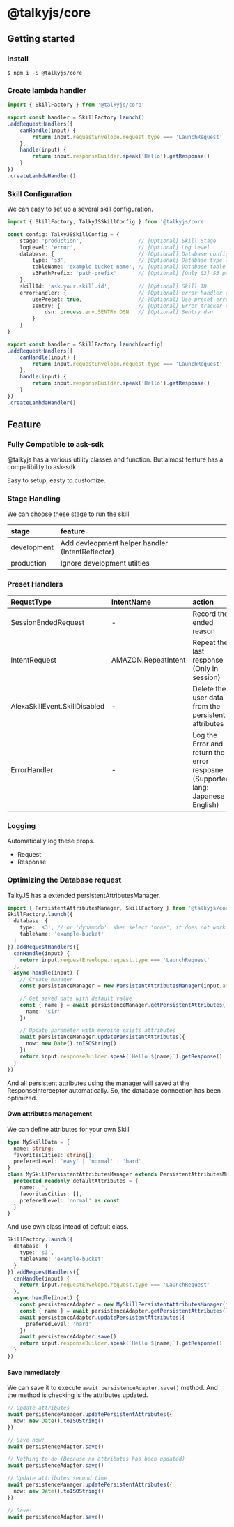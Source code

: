 
# @talkyjs/core

## Getting started

### Install

```
$ npm i -S @talkyjs/core
```

### Create lambda handler

```typescript
import { SkillFactory } from '@talkyjs/core'

export const handler = SkillFactory.launch()
.addRequestHandlers({
    canHandle(input) {
        return input.requestEnvelope.request.type === 'LaunchRequest'
    },
    handle(input) {
        return input.responseBuilder.speak('Hello').getResponse()
    }
})
.createLambdaHandler()
```

### Skill Configuration

We can easy to set up a several skill configuration.

```typescript
import { SkillFactory, TalkyJSSkillConfig } from '@talkyjs/core'

const config: TalkyJSSkillConfig = {
    stage: 'production',                  // [Optional] Skill Stage
    logLevel: 'error',                    // [Optional] Log level
    database: {                           // [Optional] Database configuration
        type: 's3',                       // [Optional] Database type (none / s3 / dynamodb)
        tableName: 'example-bucket-name', // [Optional] Database table name
        s3PathPrefix: 'path-prefix'       // [Optional] [Only S3] S3 path prefix
    },
    skillId: 'ask.your.skill.id',         // [Optional] Skill ID
    errorHandler: {                       // [Optional] error handler configurations
        usePreset: true,                  // [Optional] Use preset error handler
        sentry: {                         // [Optional] Error tracker configuration (sentry)
            dsn: process.env.SENTRY.DSN   // [Optional] Sentry dsn
        }
    }
}

export const handler = SkillFactory.launch(config)
.addRequestHandlers({
    canHandle(input) {
        return input.requestEnvelope.request.type === 'LaunchRequest'
    },
    handle(input) {
        return input.responseBuilder.speak('Hello').getResponse()
    }
})
.createLambdaHandler()

```

## Feature

### Fully Compatible to ask-sdk

@talkyjs has a various utility classes and function.
But almost feature has a compatibility to ask-sdk.

Easy to setup, easty to customize.

### Stage Handling

We can choose these stage to run the skill

|stage|feature|
|:--|:--|
|development| Add devleopment helper handler (IntentReflector) |
|production | Ignore development utilties |

### Preset Handlers

|RequstType|IntentName|action|
|:--|:--|:--|
| SessionEndedRequest | - | Record the ended reason |
| IntentRequest | AMAZON.RepeatIntent | Repeat the last response (Only in session) |
| AlexaSkillEvent.SkillDisabled | - | Delete the user data from the persistent attributes |
| ErrorHandler | - | Log the Error and return the error resposne (Supported lang: Japanese / English) |

### Logging
Automatically log these props.

- Request
- Response

### Optimizing the Database request

TalkyJS has a extended persistentAttributesManager.

```typescript
import { PersistentAttributesManager, SkillFactory } from '@talkyjs/core';
SkillFactory.launch({
  database: {
    type: 's3', // or 'dynamodb'. When select 'none', it does not work!
    tableName: 'example-bucket'
  }
}).addRequestHandlers({
  canHandle(input) {
    return input.requestEnvelope.request.type === 'LaunchRequest'
  },
  async handle(input) {
    // Create manager
    const persistenceManager = new PersistentAttributesManager(input.attributesManager)

    // Get saved data with default value
    const { name } = await persistenceManager.getPersistentAttributes({
      name: 'sir'
    })

    // Update parameter with merging exists attributes
    await persistenceManager.updatePersistentAttributes({
      now: new Date().toISOString()
    })
    return input.responseBuilder.speak(`Hello ${name}`).getResponse()
  }
})
```

And all persistent attributes using the manager will saved at the ResponseInterceptor automatically.
So, the database connection has been optimized.

#### Own attributes management

We can define attributes for your own Skill

```typescript
type MySkillData = {
  name: string;
  favoritesCities: string[];
  preferedLevel: 'easy' | 'normal' | 'hard'
}
class MySkillPersistentAttributesManager extends PersistentAttributesManager<MySkillData> {
  protected readonly defaultAttributes = {
    name: '',
    favoritesCities: [],
    preferedLevel: 'normal' as const
  }
}
```

And use own class intead of default  class.

```typescript
SkillFactory.launch({
  database: {
    type: 's3',
    tableName: 'example-bucket'
  }
}).addRequestHandlers({
  canHandle(input) {
    return input.requestEnvelope.request.type === 'LaunchRequest'
  },
  async handle(input) {
    const persistenceAdapter = new MySkillPersistentAttributesManager(input.attributesManager)
    const { name } = await persistenceAdapter.getPersistentAttributes()
    await persistenceAdapter.updatePersistentAttributes({
      preferedLevel: 'hard'
    })
    await persistenceAdapter.save()
    return input.responseBuilder.speak(`Hello ${name}`).getResponse()
  }
})
```



#### Save immediately

We can save it to execute `await persistenceAdapter.save()` method.
And the method is checking is the attributes updated.

```typescript
// Update attributes
await persistenceManager.updatePersistentAttributes({
  now: new Date().toISOString()
})

// Save now!
await persistenceAdapter.save()

// Nothing to do (Because no attributes has been updated)
await persistenceAdapter.save()

// Update attributes second time
await persistenceManager.updatePersistentAttributes({
  now: new Date().toISOString()
})

// Save!
await persistenceAdapter.save()
```